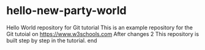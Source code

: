 # hello-new-party-world
Hello World repository for Git tutorial
This is an example repository for the Git tutoial on https://www.w3schools.com
After changes 2
This repository is built step by step in the tutorial.
end
